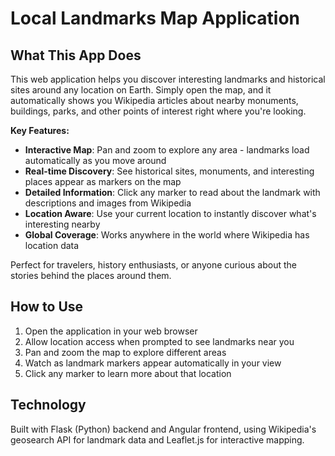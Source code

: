 # Local Landmarks Map Application

## What This App Does

This web application helps you discover interesting landmarks and historical sites around any location on Earth. Simply open the map, and it automatically shows you Wikipedia articles about nearby monuments, buildings, parks, and other points of interest right where you're looking.

**Key Features:**
- **Interactive Map**: Pan and zoom to explore any area - landmarks load automatically as you move around
- **Real-time Discovery**: See historical sites, monuments, and interesting places appear as markers on the map
- **Detailed Information**: Click any marker to read about the landmark with descriptions and images from Wikipedia
- **Location Aware**: Use your current location to instantly discover what's interesting nearby
- **Global Coverage**: Works anywhere in the world where Wikipedia has location data

Perfect for travelers, history enthusiasts, or anyone curious about the stories behind the places around them.

## How to Use

1. Open the application in your web browser
2. Allow location access when prompted to see landmarks near you
3. Pan and zoom the map to explore different areas
4. Watch as landmark markers appear automatically in your view
5. Click any marker to learn more about that location

## Technology

Built with Flask (Python) backend and Angular frontend, using Wikipedia's geosearch API for landmark data and Leaflet.js for interactive mapping.